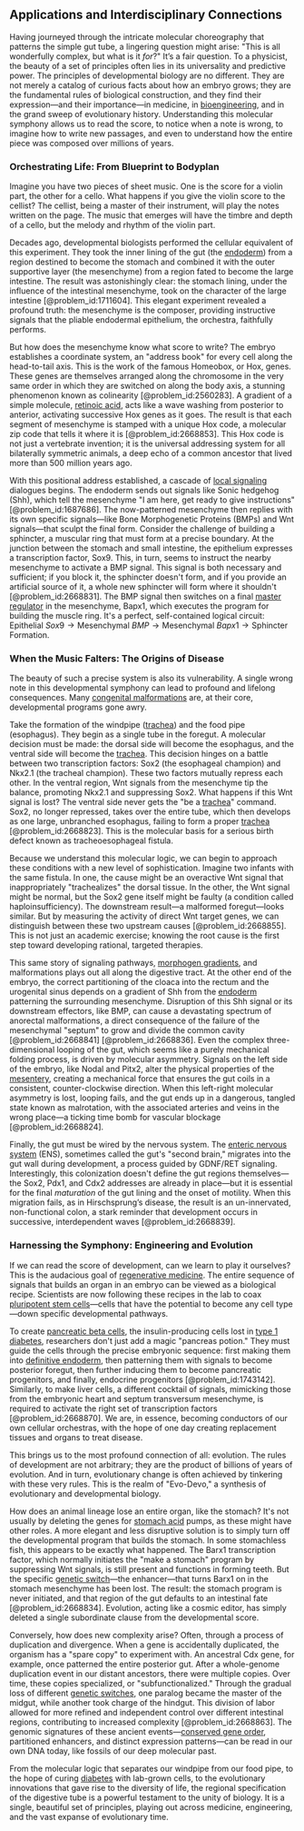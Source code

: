 ## Applications and Interdisciplinary Connections

Having journeyed through the intricate molecular choreography that patterns the simple gut tube, a lingering question might arise: "This is all wonderfully complex, but what is it *for*?" It’s a fair question. To a physicist, the beauty of a set of principles often lies in its universality and predictive power. The principles of developmental biology are no different. They are not merely a catalog of curious facts about how an embryo grows; they are the fundamental rules of biological construction, and they find their expression—and their importance—in medicine, in [bioengineering](@article_id:270585), and in the grand sweep of evolutionary history. Understanding this molecular symphony allows us to read the score, to notice when a note is wrong, to imagine how to write new passages, and even to understand how the entire piece was composed over millions of years.

### Orchestrating Life: From Blueprint to Bodyplan

Imagine you have two pieces of sheet music. One is the score for a violin part, the other for a cello. What happens if you give the violin score to the cellist? The cellist, being a master of their instrument, will play the notes written on the page. The music that emerges will have the timbre and depth of a cello, but the melody and rhythm of the violin part.

Decades ago, developmental biologists performed the cellular equivalent of this experiment. They took the inner lining of the gut (the [endoderm](@article_id:139927)) from a region destined to become the stomach and combined it with the outer supportive layer (the mesenchyme) from a region fated to become the large intestine. The result was astonishingly clear: the stomach lining, under the influence of the intestinal mesenchyme, took on the character of the large intestine [@problem_id:1711604]. This elegant experiment revealed a profound truth: the mesenchyme is the composer, providing instructive signals that the pliable endodermal epithelium, the orchestra, faithfully performs.

But how does the mesenchyme know what score to write? The embryo establishes a coordinate system, an "address book" for every cell along the head-to-tail axis. This is the work of the famous Homeobox, or Hox, genes. These genes are themselves arranged along the chromosome in the very same order in which they are switched on along the body axis, a stunning phenomenon known as colinearity [@problem_id:2560283]. A gradient of a simple molecule, [retinoic acid](@article_id:275279), acts like a wave washing from posterior to anterior, activating successive Hox genes as it goes. The result is that each segment of mesenchyme is stamped with a unique Hox code, a molecular zip code that tells it where it is [@problem_id:2668853]. This Hox code is not just a vertebrate invention; it is the universal addressing system for all bilaterally symmetric animals, a deep echo of a common ancestor that lived more than 500 million years ago.

With this positional address established, a cascade of [local signaling](@article_id:138739) dialogues begins. The endoderm sends out signals like Sonic hedgehog (Shh), which tell the mesenchyme "I am here, get ready to give instructions" [@problem_id:1687686]. The now-patterned mesenchyme then replies with its own specific signals—like Bone Morphogenetic Proteins (BMPs) and Wnt signals—that sculpt the final form. Consider the challenge of building a sphincter, a muscular ring that must form at a precise boundary. At the junction between the stomach and small intestine, the epithelium expresses a transcription factor, Sox9. This, in turn, seems to instruct the nearby mesenchyme to activate a BMP signal. This signal is both necessary and sufficient; if you block it, the sphincter doesn't form, and if you provide an artificial source of it, a whole new sphincter will form where it shouldn't [@problem_id:2668831]. The BMP signal then switches on a final [master regulator](@article_id:265072) in the mesenchyme, Bapx1, which executes the program for building the muscle ring. It's a perfect, self-contained logical circuit: $\text{Epithelial } Sox9 \rightarrow \text{Mesenchymal } BMP \rightarrow \text{Mesenchymal } Bapx1 \rightarrow \text{Sphincter Formation}$.

### When the Music Falters: The Origins of Disease

The beauty of such a precise system is also its vulnerability. A single wrong note in this developmental symphony can lead to profound and lifelong consequences. Many [congenital malformations](@article_id:201148) are, at their core, developmental programs gone awry.

Take the formation of the windpipe ([trachea](@article_id:149680)) and the food pipe (esophagus). They begin as a single tube in the foregut. A molecular decision must be made: the dorsal side will become the esophagus, and the ventral side will become the [trachea](@article_id:149680). This decision hinges on a battle between two transcription factors: Sox2 (the esophageal champion) and Nkx2.1 (the tracheal champion). These two factors mutually repress each other. In the ventral region, Wnt signals from the mesenchyme tip the balance, promoting Nkx2.1 and suppressing Sox2. What happens if this Wnt signal is lost? The ventral side never gets the "be a [trachea](@article_id:149680)" command. Sox2, no longer repressed, takes over the entire tube, which then develops as one large, unbranched esophagus, failing to form a proper [trachea](@article_id:149680) [@problem_id:2668823]. This is the molecular basis for a serious birth defect known as tracheoesophageal fistula.

Because we understand this molecular logic, we can begin to approach these conditions with a new level of sophistication. Imagine two infants with the same fistula. In one, the cause might be an overactive Wnt signal that inappropriately "trachealizes" the dorsal tissue. In the other, the Wnt signal might be normal, but the Sox2 gene itself might be faulty (a condition called haploinsufficiency). The downstream result—a malformed foregut—looks similar. But by measuring the activity of direct Wnt target genes, we can distinguish between these two upstream causes [@problem_id:2668855]. This is not just an academic exercise; knowing the root cause is the first step toward developing rational, targeted therapies.

This same story of signaling pathways, [morphogen gradients](@article_id:153643), and malformations plays out all along the digestive tract. At the other end of the embryo, the correct partitioning of the cloaca into the rectum and the urogenital sinus depends on a gradient of Shh from the [endoderm](@article_id:139927) patterning the surrounding mesenchyme. Disruption of this Shh signal or its downstream effectors, like BMP, can cause a devastating spectrum of anorectal malformations, a direct consequence of the failure of the mesenchymal "septum" to grow and divide the common cavity [@problem_id:2668841] [@problem_id:2668836]. Even the complex three-dimensional looping of the gut, which seems like a purely mechanical folding process, is driven by molecular asymmetry. Signals on the left side of the embryo, like Nodal and Pitx2, alter the physical properties of the [mesentery](@article_id:154184), creating a mechanical force that ensures the gut coils in a consistent, counter-clockwise direction. When this left-right molecular asymmetry is lost, looping fails, and the gut ends up in a dangerous, tangled state known as malrotation, with the associated arteries and veins in the wrong place—a ticking time bomb for vascular blockage [@problem_id:2668824].

Finally, the gut must be wired by the nervous system. The [enteric nervous system](@article_id:148285) (ENS), sometimes called the gut's "second brain," migrates into the gut wall during development, a process guided by GDNF/RET signaling. Interestingly, this colonization doesn't define the gut regions themselves—the Sox2, Pdx1, and Cdx2 addresses are already in place—but it is essential for the final *maturation* of the gut lining and the onset of motility. When this migration fails, as in Hirschsprung’s disease, the result is an un-innervated, non-functional colon, a stark reminder that development occurs in successive, interdependent waves [@problem_id:2668839].

### Harnessing the Symphony: Engineering and Evolution

If we can read the score of development, can we learn to play it ourselves? This is the audacious goal of [regenerative medicine](@article_id:145683). The entire sequence of signals that builds an organ in an embryo can be viewed as a biological recipe. Scientists are now following these recipes in the lab to coax [pluripotent stem cells](@article_id:147895)—cells that have the potential to become any cell type—down specific developmental pathways.

To create [pancreatic beta cells](@article_id:180378), the insulin-producing cells lost in [type 1 diabetes](@article_id:151599), researchers don't just add a magic "pancreas potion." They must guide the cells through the precise embryonic sequence: first making them into [definitive endoderm](@article_id:199957), then patterning them with signals to become posterior foregut, then further inducing them to become pancreatic progenitors, and finally, endocrine progenitors [@problem_id:1743142]. Similarly, to make liver cells, a different cocktail of signals, mimicking those from the embryonic heart and septum transversum mesenchyme, is required to activate the right set of transcription factors [@problem_id:2668870]. We are, in essence, becoming conductors of our own cellular orchestras, with the hope of one day creating replacement tissues and organs to treat disease.

This brings us to the most profound connection of all: evolution. The rules of development are not arbitrary; they are the product of billions of years of evolution. And in turn, evolutionary change is often achieved by tinkering with these very rules. This is the realm of "Evo-Devo," a synthesis of evolutionary and developmental biology.

How does an animal lineage lose an entire organ, like the stomach? It's not usually by deleting the genes for [stomach acid](@article_id:147879) pumps, as these might have other roles. A more elegant and less disruptive solution is to simply turn off the developmental program that builds the stomach. In some stomachless fish, this appears to be exactly what happened. The Barx1 transcription factor, which normally initiates the "make a stomach" program by suppressing Wnt signals, is still present and functions in forming teeth. But the specific [genetic switch](@article_id:269791)—the enhancer—that turns Barx1 on in the stomach mesenchyme has been lost. The result: the stomach program is never initiated, and that region of the gut defaults to an intestinal fate [@problem_id:2668834]. Evolution, acting like a cosmic editor, has simply deleted a single subordinate clause from the developmental score.

Conversely, how does new complexity arise? Often, through a process of duplication and divergence. When a gene is accidentally duplicated, the organism has a "spare copy" to experiment with. An ancestral Cdx gene, for example, once patterned the entire posterior gut. After a whole-genome duplication event in our distant ancestors, there were multiple copies. Over time, these copies specialized, or "subfunctionalized." Through the gradual loss of different [genetic switches](@article_id:187860), one paralog became the master of the midgut, while another took charge of the hindgut. This division of labor allowed for more refined and independent control over different intestinal regions, contributing to increased complexity [@problem_id:2668863]. The genomic signatures of these ancient events—[conserved gene order](@article_id:189469), partitioned enhancers, and distinct expression patterns—can be read in our own DNA today, like fossils of our deep molecular past.

From the molecular logic that separates our windpipe from our food pipe, to the hope of curing [diabetes](@article_id:152548) with lab-grown cells, to the evolutionary innovations that gave rise to the diversity of life, the regional specification of the digestive tube is a powerful testament to the unity of biology. It is a single, beautiful set of principles, playing out across medicine, engineering, and the vast expanse of evolutionary time.